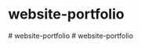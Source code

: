 # website-portfolio
#   w e b s i t e - p o r t f o l i o  
 #   w e b s i t e - p o r t f o l i o  
 